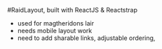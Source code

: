 #RaidLayout, built with ReactJS & Reactstrap
- used for magtheridons lair
- needs mobile layout work
- need to add sharable links, adjustable ordering,
